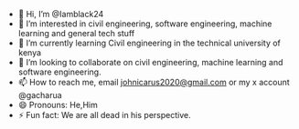 - 👋 Hi, I’m @Iamblack24
- 👀 I’m interested in civil engineering, software engineering, machine learning and general tech stuff
- 🌱 I’m currently learning Civil engineering in the technical university of kenya
- 💞️ I’m looking to collaborate on civil engineering, machine learning and software engineering.
- 📫 How to reach me, email johnicarus2020@gmail.com or my x account @gacharua
- 😄 Pronouns: He,Him
- ⚡ Fun fact: We are all dead in his perspective.

<!---
Iamblack24/Iamblack24 is a ✨ special ✨ repository because its `README.md` (this file) appears on your GitHub profile.
You can click the Preview link to take a look at your changes.
--->
